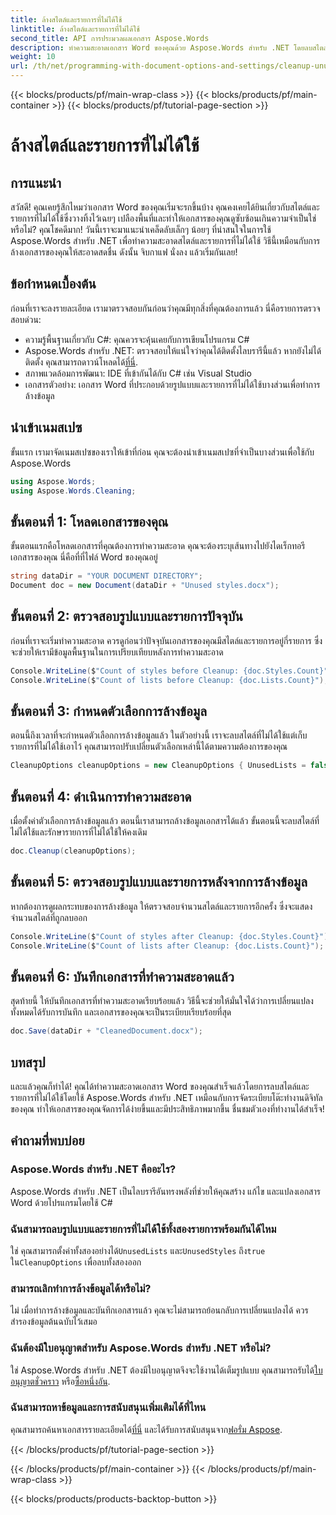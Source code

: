 ```yaml
---
title: ล้างสไตล์และรายการที่ไม่ได้ใช้
linktitle: ล้างสไตล์และรายการที่ไม่ได้ใช้
second_title: API การประมวลผลเอกสาร Aspose.Words
description: ทำความสะอาดเอกสาร Word ของคุณด้วย Aspose.Words สำหรับ .NET โดยลบสไตล์และรายการที่ไม่ได้ใช้ ปฏิบัติตามคำแนะนำทีละขั้นตอนนี้เพื่อปรับปรุงเอกสารของคุณได้อย่างง่ายดาย
weight: 10
url: /th/net/programming-with-document-options-and-settings/cleanup-unused-styles-and-lists/
---
```


{{< blocks/products/pf/main-wrap-class >}}
{{< blocks/products/pf/main-container >}}
{{< blocks/products/pf/tutorial-page-section >}}

# ล้างสไตล์และรายการที่ไม่ได้ใช้

## การแนะนำ

สวัสดี! คุณเคยรู้สึกไหมว่าเอกสาร Word ของคุณเริ่มจะรกขึ้นบ้าง คุณคงเคยได้ยินเกี่ยวกับสไตล์และรายการที่ไม่ได้ใช้ซึ่งวางทิ้งไว้เฉยๆ เปลืองพื้นที่และทำให้เอกสารของคุณดูซับซ้อนเกินความจำเป็นใช่หรือไม่? คุณโชคดีมาก! วันนี้เราจะมาแนะนำเคล็ดลับเล็กๆ น้อยๆ ที่น่าสนใจในการใช้ Aspose.Words สำหรับ .NET เพื่อทำความสะอาดสไตล์และรายการที่ไม่ได้ใช้ วิธีนี้เหมือนกับการล้างเอกสารของคุณให้สะอาดสดชื่น ดังนั้น จิบกาแฟ นั่งลง แล้วเริ่มกันเลย!

## ข้อกำหนดเบื้องต้น

ก่อนที่เราจะลงรายละเอียด เรามาตรวจสอบกันก่อนว่าคุณมีทุกสิ่งที่คุณต้องการแล้ว นี่คือรายการตรวจสอบด่วน:

- ความรู้พื้นฐานเกี่ยวกับ C#: คุณควรจะคุ้นเคยกับการเขียนโปรแกรม C#
-  Aspose.Words สำหรับ .NET: ตรวจสอบให้แน่ใจว่าคุณได้ติดตั้งไลบรารีนี้แล้ว หากยังไม่ได้ติดตั้ง คุณสามารถดาวน์โหลดได้[ที่นี่](https://releases.aspose.com/words/net/).
- สภาพแวดล้อมการพัฒนา: IDE ที่เข้ากันได้กับ C# เช่น Visual Studio
- เอกสารตัวอย่าง: เอกสาร Word ที่ประกอบด้วยรูปแบบและรายการที่ไม่ได้ใช้บางส่วนเพื่อทำการล้างข้อมูล

## นำเข้าเนมสเปซ

ขั้นแรก เรามาจัดเนมสเปซของเราให้เข้าที่ก่อน คุณจะต้องนำเข้าเนมสเปซที่จำเป็นบางส่วนเพื่อใช้กับ Aspose.Words

```csharp
using Aspose.Words;
using Aspose.Words.Cleaning;
```

## ขั้นตอนที่ 1: โหลดเอกสารของคุณ

ขั้นตอนแรกคือโหลดเอกสารที่คุณต้องการทำความสะอาด คุณจะต้องระบุเส้นทางไปยังไดเร็กทอรีเอกสารของคุณ นี่คือที่ที่ไฟล์ Word ของคุณอยู่

```csharp
string dataDir = "YOUR DOCUMENT DIRECTORY";
Document doc = new Document(dataDir + "Unused styles.docx");
```

## ขั้นตอนที่ 2: ตรวจสอบรูปแบบและรายการปัจจุบัน

ก่อนที่เราจะเริ่มทำความสะอาด ควรดูก่อนว่าปัจจุบันเอกสารของคุณมีสไตล์และรายการอยู่กี่รายการ ซึ่งจะช่วยให้เรามีข้อมูลพื้นฐานในการเปรียบเทียบหลังการทำความสะอาด

```csharp
Console.WriteLine($"Count of styles before Cleanup: {doc.Styles.Count}");
Console.WriteLine($"Count of lists before Cleanup: {doc.Lists.Count}");
```

## ขั้นตอนที่ 3: กำหนดตัวเลือกการล้างข้อมูล

ตอนนี้ถึงเวลาที่จะกำหนดตัวเลือกการล้างข้อมูลแล้ว ในตัวอย่างนี้ เราจะลบสไตล์ที่ไม่ได้ใช้แต่เก็บรายการที่ไม่ได้ใช้เอาไว้ คุณสามารถปรับเปลี่ยนตัวเลือกเหล่านี้ได้ตามความต้องการของคุณ

```csharp
CleanupOptions cleanupOptions = new CleanupOptions { UnusedLists = false, UnusedStyles = true };
```

## ขั้นตอนที่ 4: ดำเนินการทำความสะอาด

เมื่อตั้งค่าตัวเลือกการล้างข้อมูลแล้ว ตอนนี้เราสามารถล้างข้อมูลเอกสารได้แล้ว ขั้นตอนนี้จะลบสไตล์ที่ไม่ได้ใช้และรักษารายการที่ไม่ได้ใช้ให้คงเดิม

```csharp
doc.Cleanup(cleanupOptions);
```

## ขั้นตอนที่ 5: ตรวจสอบรูปแบบและรายการหลังจากการล้างข้อมูล

หากต้องการดูผลกระทบของการล้างข้อมูล ให้ตรวจสอบจำนวนสไตล์และรายการอีกครั้ง ซึ่งจะแสดงจำนวนสไตล์ที่ถูกลบออก

```csharp
Console.WriteLine($"Count of styles after Cleanup: {doc.Styles.Count}");
Console.WriteLine($"Count of lists after Cleanup: {doc.Lists.Count}");
```

## ขั้นตอนที่ 6: บันทึกเอกสารที่ทำความสะอาดแล้ว

สุดท้ายนี้ ให้บันทึกเอกสารที่ทำความสะอาดเรียบร้อยแล้ว วิธีนี้จะช่วยให้มั่นใจได้ว่าการเปลี่ยนแปลงทั้งหมดได้รับการบันทึก และเอกสารของคุณจะเป็นระเบียบเรียบร้อยที่สุด

```csharp
doc.Save(dataDir + "CleanedDocument.docx");
```

## บทสรุป

และแล้วคุณก็ทำได้! คุณได้ทำความสะอาดเอกสาร Word ของคุณสำเร็จแล้วโดยการลบสไตล์และรายการที่ไม่ได้ใช้โดยใช้ Aspose.Words สำหรับ .NET เหมือนกับการจัดระเบียบโต๊ะทำงานดิจิทัลของคุณ ทำให้เอกสารของคุณจัดการได้ง่ายขึ้นและมีประสิทธิภาพมากขึ้น ชื่นชมตัวเองที่ทำงานได้สำเร็จ!

## คำถามที่พบบ่อย

### Aspose.Words สำหรับ .NET คืออะไร?
Aspose.Words สำหรับ .NET เป็นไลบรารีอันทรงพลังที่ช่วยให้คุณสร้าง แก้ไข และแปลงเอกสาร Word ด้วยโปรแกรมโดยใช้ C#

### ฉันสามารถลบรูปแบบและรายการที่ไม่ได้ใช้ทั้งสองรายการพร้อมกันได้ไหม
ใช่ คุณสามารถตั้งค่าทั้งสองอย่างได้`UnusedLists` และ`UnusedStyles` ถึง`true` ใน`CleanupOptions` เพื่อลบทั้งสองออก

### สามารถเลิกทำการล้างข้อมูลได้หรือไม่?
ไม่ เมื่อทำการล้างข้อมูลและบันทึกเอกสารแล้ว คุณจะไม่สามารถย้อนกลับการเปลี่ยนแปลงได้ ควรสำรองข้อมูลต้นฉบับไว้เสมอ

### ฉันต้องมีใบอนุญาตสำหรับ Aspose.Words สำหรับ .NET หรือไม่?
 ใช่ Aspose.Words สำหรับ .NET ต้องมีใบอนุญาตจึงจะใช้งานได้เต็มรูปแบบ คุณสามารถรับได้[ใบอนุญาตชั่วคราว](https://purchase.aspose.com/temporary-license) หรือ[ซื้อหนึ่งอัน](https://purchase.aspose.com/buy).

### ฉันสามารถหาข้อมูลและการสนับสนุนเพิ่มเติมได้ที่ไหน
 คุณสามารถค้นหาเอกสารรายละเอียดได้[ที่นี่](https://reference.aspose.com/words/net/) และได้รับการสนับสนุนจาก[ฟอรั่ม Aspose](https://forum.aspose.com/c/words/8).

{{< /blocks/products/pf/tutorial-page-section >}}

{{< /blocks/products/pf/main-container >}}
{{< /blocks/products/pf/main-wrap-class >}}

{{< blocks/products/products-backtop-button >}}
